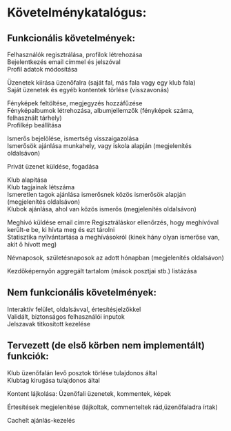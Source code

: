 # Követelménykatalógus:

## Funkcionális követelmények:

Felhasználók regisztrálása, profilok létrehozása  
Bejelentkezés email címmel és jelszóval  
Profil adatok módosítása

Üzenetek kiírása üzenőfalra (saját fal, más fala vagy egy klub fala)  
Saját üzenetek és egyéb kontentek törlése (visszavonás)  

Fényképek feltöltése, megjegyzés hozzáfűzése  
Fényképalbumok létrehozása, albumjellemzők (fényképek száma, felhasznált tárhely)  
Profilkép beállítása  

Ismerős bejelölése, ismertség visszaigazolása  
Ismerősök ajánlása munkahely, vagy iskola alapján (megjelenítés oldalsávon)  

Privát üzenet küldése, fogadása  

Klub alapítása  
Klub tagjainak létszáma  
Ismeretlen tagok ajánlása ismerősnek közös ismerősök alapján (megjelenítés oldalsávon)  
Klubok ajánlása, ahol van közös ismerős (megjelenítés oldalsávon)  

Meghívó küldése email címre
Regisztráláskor ellenőrzés, hogy meghívóval került-e be, ki hívta meg és ezt tárolni  
Statisztika nyílvántartása a meghívásokról (kinek hány olyan ismerőse van, akit ő hívott meg)  

Névnaposok, születésnaposok az adott hónapban (megjelenítés oldalsávon)  

Kezdőképernyőn aggregált tartalom (mások posztjai stb.) listázása

## Nem funkcionális követelmények:

Interaktív felület, oldalsávval, értesítésjelzőkkel  
Validált, biztonságos felhasználói inputok  
Jelszavak titkosított kezelése

## Tervezett (de első körben nem implementált) funkciók:

Klub üzenőfalán levő posztok törlése tulajdonos által  
Klubtag kirugása tulajdonos által  

Kontent lájkolása: Üzenőfali üzenetek, kommentek, képek  

Értesítések megjelenítése (lájkoltak, commenteltek rád,üzenőfaladra írtak)  

Cachelt ajánlás-kezelés


